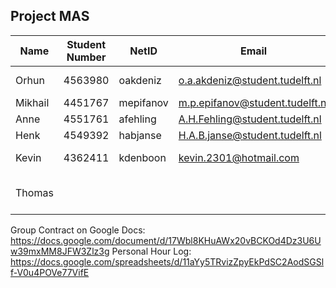 ## Project MAS

| Name    | Student Number | NetID    | Email                          | Role                 |
|---------|----------------|----------|--------------------------------|----------------------|
| Orhun   | 4563980        | oakdeniz | o.a.akdeniz@student.tudelft.nl | Wiki Maintainer      |
| Mikhail | 4451767        | mepifanov| m.p.epifanov@student.tudelft.nl| Chair                |
| Anne    | 4551761        | afehling | A.H.Fehling@student.tudelft.nl | Secretary            |
| Henk    | 4549392        | habjanse | H.A.B.janse@student.tudelft.nl | Planner              |
| Kevin   | 4362411        | kdenboon | kevin.2301@hotmail.com         | Task Coordinator     |
| Thomas  |                |          |                                | Review Meeting Chair |


Group Contract on Google Docs: https://docs.google.com/document/d/17Wbl8KHuAWx20vBCKOd4Dz3U6Uw39mxMM8JFW3Zlz3g
Personal Hour Log: https://docs.google.com/spreadsheets/d/11aYy5TRvizZpyEkPdSC2AodSGSlf-V0u4POVe77VifE
